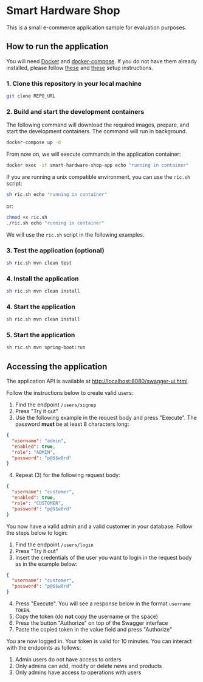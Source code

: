 # Smart Hardware Shop

This is a small e-commerce application sample for evaluation purposes.

## How to run the application

You will need [Docker](https://www.docker.com/) and [docker-compose](https://docs.docker.com/compose/).
If you do not have them already installed, please follow
[these](https://docs.docker.com/engine/install/) and [these](https://docs.docker.com/compose/install/)
setup instructions.

### 1. Clone this repository in your local machine

```sh
git clone REPO_URL
```

### 2. Build and start the development containers

The following command will download the required images, prepare, and start the development containers.
The command will run in background.

```sh
docker-compose up -d
```

From now on, we will execute commands in the application container:

```sh
docker exec -it smart-hardware-shop-app echo "running in container"
```

If you are running a unix compatible environment, you can use the `ric.sh` script:

```sh
sh ric.sh echo "running in container"
```

or:

```sh
chmod +x ric.sh
./ric.sh echo "running in container"
```

We will use the `ric.sh` script in the following examples.

### 3. Test the application (optional)

```sh
sh ric.sh mvn clean test
```

### 4. Install the application

```sh
sh ric.sh mvn clean install
```

### 4. Start the application

```sh
sh ric.sh mvn clean install
```

### 5. Start the application

```sh
sh ric.sh mvn spring-boot:run
```

## Accessing the application

The application API is available at [http://localhost:8080/swagger-ui.html](http://localhost:8080/swagger-ui.html).

Follow the instructions below to create valid users:

1. Find the endpoint `/users/signup`
2. Press "Try it out"
3. Use the following example in the request body and press "Execute". The password **must** be at least 8 characters
   long:

```json
{
  "username": "admin",
  "enabled": true,
  "role": "ADMIN",
  "password": "p@$$w0rd"
}
```

4. Repeat (3) for the following request body:

```json
{
  "username": "customer",
  "enabled": true,
  "role": "CUSTOMER",
  "password": "p@$$w0rd"
}
```
You now have a valid admin and a valid customer in your database.
Follow the steps below to login:

1. Find the endpoint `/users/login`
2. Press "Try it out"
3. Insert the credentials of the user you want to login in the request body as in the example below:

```json
{
  "username": "customer",
  "password": "p@$$w0rd"
}
```

4. Press "Execute". You will see a response below in the format `username TOKEN`.
5. Copy the token (do **not** copy the username or the space)
6. Press the button "Authorize" on top of the Swagger interface 
7. Paste the copied token in the value field and press "Authorize"

You are now logged in. Your token is valid for 10 minutes.
You can interact with the endpoints as follows:

1. Admin users do not have access to orders
2. Only admins can add, modify or delete news and products
3. Only admins have access to operations with users
